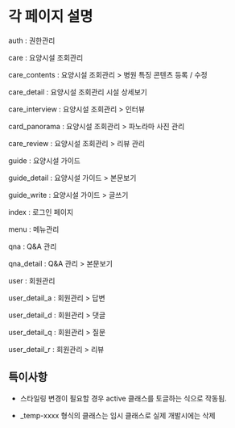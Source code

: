 # 각 페이지 설명

auth : 권한관리

care : 요양시설 조회관리

care_contents : 요양시설 조회관리 > 병원 특징 콘텐츠 등록 / 수정

care_detail : 요양시설 조회관리 시설 상세보기

care_interview : 요양시설 조회관리 > 인터뷰

card_panorama : 요양시설 조회관리 > 파노라마 사진 관리

care_review : 요양시설 조회관리 > 리뷰 관리

guide : 요양시설 가이드

guide_detail : 요양시설 가이드 > 본문보기

guide_write : 요양시설 가이드 > 글쓰기

index : 로그인 페이지

menu : 메뉴관리

qna : Q&A 관리

qna_detail : Q&A 관리 > 본문보기

user : 회원관리

user_detail_a : 회원관리 > 답변

user_detail_d : 회원관리 > 댓글

user_detail_q : 회원관리 > 질문

user_detail_r : 회원관리 > 리뷰

## 특이사항

- 스타일링 변경이 필요할 경우 active 클래스를 토글하는 식으로 작동됨.

- \_temp-xxxx 형식의 클래스는 임시 클래스로 실제 개발시에는 삭제

